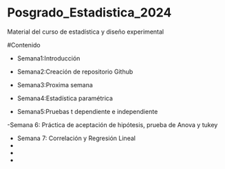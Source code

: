 # Posgrado_Estadistica_2024
Material del curso de estadística y diseño experimental 


#Contenido


- Semana1:Introducción

- Semana2:Creación de repositorio Github

- Semana3:Proxima semana

- Semana4:Estadística paramétrica

- Semana5:Pruebas t dependiente e independiente

-Semana 6: Práctica de aceptación de hipótesis, prueba de Anova y tukey 
- Semana 7: Correlación y Regresión Lineal 
-
-
-


